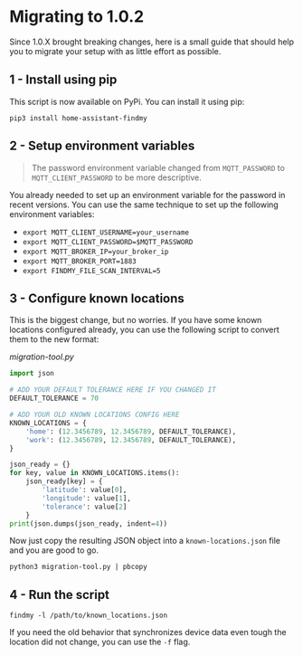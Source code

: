 # Migrating to 1.0.2

Since 1.0.X brought breaking changes, here is a small guide that should help you to 
migrate your setup with as little effort as possible.

## 1 - Install using pip

This script is now available on PyPi. You can install it using pip:

`pip3 install home-assistant-findmy`

## 2 - Setup environment variables

> The password environment variable changed from `MQTT_PASSWORD` to `MQTT_CLIENT_PASSWORD` to be more descriptive.

You already needed to set up an environment variable for the password in recent versions.
You can use the same technique to set up the following environment variables:

- `export MQTT_CLIENT_USERNAME=your_username`
- `export MQTT_CLIENT_PASSWORD=$MQTT_PASSWORD`
- `export MQTT_BROKER_IP=your_broker_ip`
- `export MQTT_BROKER_PORT=1883`
- `export FINDMY_FILE_SCAN_INTERVAL=5`

## 3 - Configure known locations

This is the biggest change, but no worries. 
If you have some known locations configured already, you can use the following script to convert them to the new format:

*migration-tool.py*
```python
import json

# ADD YOUR DEFAULT TOLERANCE HERE IF YOU CHANGED IT
DEFAULT_TOLERANCE = 70

# ADD YOUR OLD KNOWN LOCATIONS CONFIG HERE
KNOWN_LOCATIONS = {
    'home': (12.3456789, 12.3456789, DEFAULT_TOLERANCE),
    'work': (12.3456789, 12.3456789, DEFAULT_TOLERANCE),
}

json_ready = {}
for key, value in KNOWN_LOCATIONS.items():
    json_ready[key] = {
        'latitude': value[0],
        'longitude': value[1],
        'tolerance': value[2]
    }
print(json.dumps(json_ready, indent=4))
```

Now just copy the resulting JSON object into a `known-locations.json` file and you are good to go.

`python3 migration-tool.py | pbcopy`

## 4 - Run the script

`findmy -l /path/to/known_locations.json`

If you need the old behavior that synchronizes device data even tough the location did not change, you can use the `-f` flag.